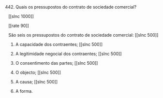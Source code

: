 442. Quais  os pressupostos  do contrato  de sociedade comercial?

[[slnc 1000]]

[[rate 90]]

São seis os pressupostos  do contrato  de sociedade comercial:
[[slnc 500]]

1) A capacidade dos contraentes;
[[slnc 500]]

2) A legitimidade  negocial  dos contraentes;
[[slnc 500]]

3) O consentimento  das partes;
[[slnc 500]]

4) O objecto;
[[slnc 500]]

5) A causa;
[[slnc 500]]

6) A forma.
